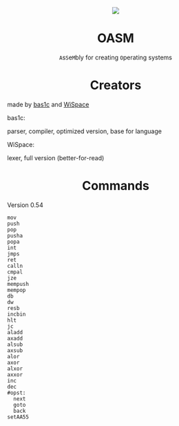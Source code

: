 <div align="center">
<image src="OASM.png">
<h1> OASM </h1>

`A`s`S`e`M`bly for creating `O`perating systems

</div>

<h1 align="center"> Creators </h1>
made by <a href="https://github.com/bas1c1">bas1c</a> and <a href="https://github.com/WiSpace">WiSpace</a>

bas1c:

parser, compiler, optimized version, base for language

WiSpace:

lexer, full version (better-for-read)

<h1 align="center"> Commands </h1>

Version 0.54

```
mov
push
pop
pusha
popa
int
jmps
ret
calln
cmpal
jze
mempush
mempop
db
dw
resb
incbin
hlt
jc
aladd
axadd
alsub
axsub
alor
axor
alxor
axxor
inc
dec
#opst:
  next
  goto
  back
setAA55
```
